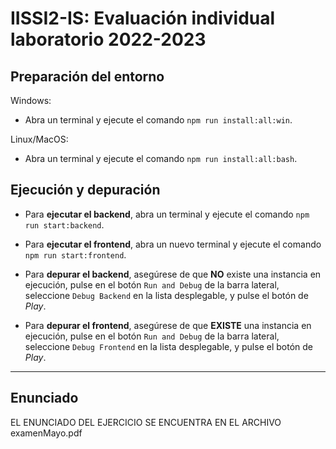 # IISSI2-IS: Evaluación individual laboratorio 2022-2023

## Preparación del entorno

Windows:

* Abra un terminal y ejecute el comando `npm run install:all:win`.

Linux/MacOS:

* Abra un terminal y ejecute el comando `npm run install:all:bash`.

## Ejecución y depuración

* Para **ejecutar el backend**, abra un terminal y ejecute el comando `npm run start:backend`.

* Para **ejecutar el frontend**, abra un nuevo terminal y ejecute el comando `npm run start:frontend`.

* Para **depurar el backend**, asegúrese de que **NO** existe una instancia en ejecución, pulse en el botón `Run and Debug` de la barra lateral, seleccione `Debug Backend` en la lista desplegable, y pulse el botón de *Play*.

* Para **depurar el frontend**, asegúrese de que **EXISTE** una instancia en ejecución, pulse en el botón `Run and Debug` de la barra lateral, seleccione `Debug Frontend` en la lista desplegable, y pulse el botón de *Play*.

---

## Enunciado

EL ENUNCIADO DEL EJERCICIO SE ENCUENTRA EN EL ARCHIVO examenMayo.pdf
